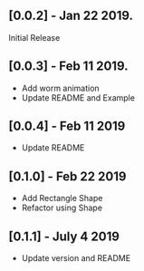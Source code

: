 ## [0.0.2] - Jan 22 2019.

Initial Release

## [0.0.3] - Feb 11 2019.

- Add worm animation
- Update README and Example

## [0.0.4] - Feb 11 2019

- Update README

## [0.1.0] - Feb 22 2019

- Add Rectangle Shape
- Refactor using Shape

## [0.1.1] - July 4 2019

- Update version and README